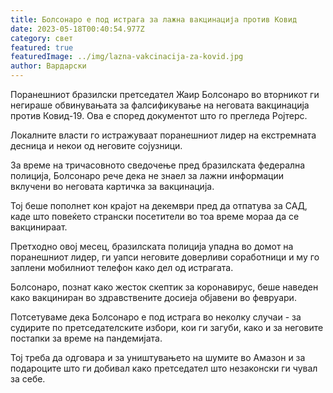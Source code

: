 ```yaml
---
title: Болсонаро е под истрага за лажна вакцинација против Ковид
date: 2023-05-18T00:40:54.977Z
category: свет
featured: true
featuredImage: ../img/lazna-vakcinacija-za-kovid.jpg
author: Вардарски
---
```

Поранешниот бразилски претседател Жаир Болсонаро во вторникот ги негираше обвинувањата за фалсификување на неговата вакцинација против Ковид-19. Ова е според документот што го прегледа Ројтерс.

Локалните власти го истражуваат поранешниот лидер на екстремната десница и некои од неговите сојузници.

За време на тричасовното сведочење пред бразилската федерална полиција, Болсонаро рече дека не знаел за лажни информации вклучени во неговата картичка за вакцинација.

Тој беше пополнет кон крајот на декември пред да отпатува за САД, каде што повеќето странски посетители во тоа време мораа да се вакцинираат.

Претходно овој месец, бразилската полиција упадна во домот на поранешниот лидер, ги уапси неговите доверливи соработници и му го заплени мобилниот телефон како дел од истрагата.

Болсонаро, познат како жесток скептик за коронавирус, беше наведен како вакциниран во здравствените досиеја објавени во февруари.

Потсетуваме дека Болсонаро е под истрага во неколку случаи - за судирите по претседателските избори, кои ги загуби, како и за неговите постапки за време на пандемијата.

Тој треба да одговара и за уништувањето на шумите во Амазон и за подароците што ги добивал како претседател што незаконски ги чувал за себе.